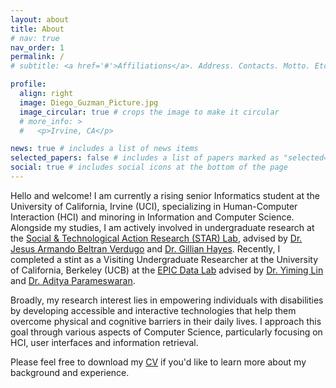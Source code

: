 ```yaml
---
layout: about
title: About
# nav: true
nav_order: 1
permalink: /
# subtitle: <a href='#'>Affiliations</a>. Address. Contacts. Motto. Etc.

profile:
  align: right
  image: Diego_Guzman_Picture.jpg
  image_circular: true # crops the image to make it circular
  # more_info: >
  #   <p>Irvine, CA</p>

news: true # includes a list of news items
selected_papers: false # includes a list of papers marked as "selected={true}"
social: true # includes social icons at the bottom of the page
---
```


Hello and welcome! I am currently a rising senior Informatics student at the University of California, Irvine (UCI), specializing in Human-Computer Interaction (HCI) and minoring in Information and Computer Science. Alongside my studies, I am actively involved in undergraduate research at the [Social & Technological Action Research (STAR) Lab](https://www.star-uci.org/), advised by [Dr. Jesus Armando Beltran Verdugo](https://www.linkedin.com/in/abeltran23/) and [Dr. Gillian Hayes](https://www.gillianhayes.com/). Recently, I completed a stint as a Visiting Undergraduate Researcher at the University of California, Berkeley (UCB) at the [EPIC Data Lab](https://epic.berkeley.edu/) advised by [Dr. Yiming Lin](https://yiminglin18.com/) and [Dr. Aditya Parameswaran](https://people.eecs.berkeley.edu/~adityagp/). 

Broadly, my research interest lies in empowering individuals with disabilities by developing accessible and interactive technologies that help them overcome physical and cognitive barriers in their daily lives. I approach this goal through various aspects of Computer Science, particularly focusing on HCI, user interfaces and information retrieval. 

Please feel free to download my [CV](assets/pdf/Diego_Guzman_CV.pdf) if you'd like to learn more about my background and experience.

